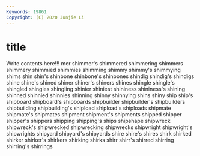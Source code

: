 ```yaml
---
Keywords: 19861
Copyright: (C) 2020 Junjie Li
---
```


# title

Write contents here!!!
mer 
shimmer's 
shimmered 
shimmering 
shimmers
shimmery 
shimmied 
shimmies 
shimming 
shimmy 
shimmy's 
shimmying 
shims 
shin 
shin's
shinbone 
shinbone's 
shinbones 
shindig 
shindig's 
shindigs 
shine 
shine's 
shined 
shiner
shiner's 
shiners 
shines 
shingle 
shingle's 
shingled 
shingles 
shingling 
shinier 
shiniest
shininess 
shininess's 
shining 
shinned 
shinnied 
shinnies 
shinning 
shinny 
shinnying 
shins
shiny 
ship 
ship's 
shipboard 
shipboard's 
shipboards 
shipbuilder 
shipbuilder's 
shipbuilders 
shipbuilding
shipbuilding's 
shipload 
shipload's 
shiploads 
shipmate 
shipmate's 
shipmates 
shipment 
shipment's 
shipments
shipped 
shipper 
shipper's 
shippers 
shipping 
shipping's 
ships 
shipshape 
shipwreck 
shipwreck's
shipwrecked 
shipwrecking 
shipwrecks 
shipwright 
shipwright's 
shipwrights 
shipyard 
shipyard's 
shipyards 
shire
shire's 
shires 
shirk 
shirked 
shirker 
shirker's 
shirkers 
shirking 
shirks 
shirr
shirr's 
shirred 
shirring 
shirring's 
shirrings 

